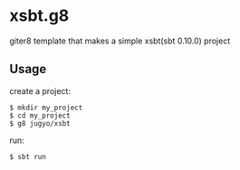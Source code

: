 # xsbt.g8

giter8 template that makes a simple xsbt(sbt 0.10.0) project

## Usage

create a project:

    $ mkdir my_project
    $ cd my_project
    $ g8 jugyo/xsbt

run:

    $ sbt run
